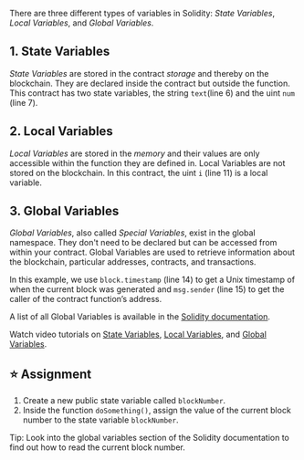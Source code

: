 There are three different types of variables in Solidity: *State Variables*, *Local Variables*, and *Global Variables*.

## 1. State Variables
*State Variables* are stored in the contract *storage* and thereby on the blockchain. They are declared inside the contract but outside the function.
This contract has two state variables, the string `text`(line 6) and the uint `num` (line 7).

## 2. Local Variables
*Local Variables* are stored in the *memory* and their values are only accessible within the function they are defined in. Local Variables are not stored on the blockchain.
In this contract, the uint `i` (line 11) is a local variable. 

## 3. Global Variables
*Global Variables*, also called *Special Variables*, exist in the global namespace. They don't need to be declared but can be accessed from within your contract.
Global Variables are used to retrieve information about the blockchain, particular addresses, contracts, and transactions.

In this example, we use `block.timestamp` (line 14) to get a Unix timestamp of when the current block was generated and `msg.sender` (line 15) to get the caller of the contract function’s address.

A list of all Global Variables is available in the <a href="https://docs.soliditylang.org/en/latest/cheatsheet.html?highlight=Global%20Variables#global-variables" target="_blank">Solidity documentation</a>.

Watch video tutorials on <a href="https://www.youtube.com/watch?v=hl692-xJPUQ" target="_blank">State Variables</a>, <a href="https://www.youtube.com/watch?v=5Gxzwn0SQDU" target="_blank">Local Variables</a>, and <a href="https://www.youtube.com/watch?v=ryA86ZiSD-w" target="_blank">Global Variables</a>.

## ⭐️ Assignment
1. Create a new public state variable called `blockNumber`.
2. Inside the function `doSomething()`, assign the value of the current block number to the state variable `blockNumber`.

Tip: Look into the global variables section of the Solidity documentation to find out how to read the current block number.
